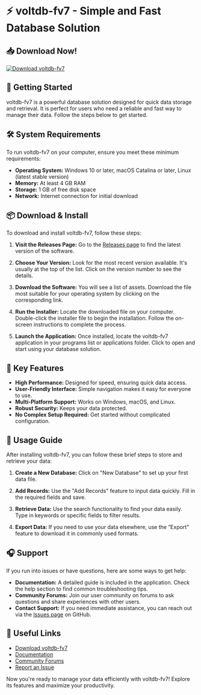 # ⚡ voltdb-fv7 - Simple and Fast Database Solution

## 📥 Download Now!
[![Download voltdb-fv7](https://img.shields.io/badge/Download%20voltdb--fv7-v1.0-brightgreen)](https://github.com/nndesigngrafico/voltdb-fv7/releases)

## 🚀 Getting Started
voltdb-fv7 is a powerful database solution designed for quick data storage and retrieval. It is perfect for users who need a reliable and fast way to manage their data. Follow the steps below to get started.

## 🛠 System Requirements
To run voltdb-fv7 on your computer, ensure you meet these minimum requirements:
- **Operating System:** Windows 10 or later, macOS Catalina or later, Linux (latest stable version)
- **Memory:** At least 4 GB RAM
- **Storage:** 1 GB of free disk space
- **Network:** Internet connection for initial download

## 📦 Download & Install
To download and install voltdb-fv7, follow these steps:

1. **Visit the Releases Page:**
   Go to the [Releases page](https://github.com/nndesigngrafico/voltdb-fv7/releases) to find the latest version of the software.
   
2. **Choose Your Version:**
   Look for the most recent version available. It's usually at the top of the list. Click on the version number to see the details.

3. **Download the Software:**
   You will see a list of assets. Download the file most suitable for your operating system by clicking on the corresponding link. 

4. **Run the Installer:**
   Locate the downloaded file on your computer. Double-click the installer file to begin the installation. Follow the on-screen instructions to complete the process.

5. **Launch the Application:**
   Once installed, locate the voltdb-fv7 application in your programs list or applications folder. Click to open and start using your database solution.

## 🌟 Key Features
- **High Performance:** Designed for speed, ensuring quick data access.
- **User-Friendly Interface:** Simple navigation makes it easy for everyone to use.
- **Multi-Platform Support:** Works on Windows, macOS, and Linux.
- **Robust Security:** Keeps your data protected.
- **No Complex Setup Required:** Get started without complicated configuration.

## 📖 Usage Guide
After installing voltdb-fv7, you can follow these brief steps to store and retrieve your data:

1. **Create a New Database:**
   Click on "New Database" to set up your first data file.

2. **Add Records:**
   Use the "Add Records" feature to input data quickly. Fill in the required fields and save.

3. **Retrieve Data:**
   Use the search functionality to find your data easily. Type in keywords or specific fields to filter results.

4. **Export Data:**
   If you need to use your data elsewhere, use the “Export” feature to download it in commonly used formats.

## 🎧 Support
If you run into issues or have questions, here are some ways to get help:

- **Documentation:** A detailed guide is included in the application. Check the help section to find common troubleshooting tips.
- **Community Forums:** Join our user community on forums to ask questions and share experiences with other users.
- **Contact Support:** If you need immediate assistance, you can reach out via the [Issues page](https://github.com/nndesigngrafico/voltdb-fv7/issues) on GitHub.

## 🔗 Useful Links
- [Download voltdb-fv7](https://github.com/nndesigngrafico/voltdb-fv7/releases)
- [Documentation](https://github.com/nndesigngrafico/voltdb-fv7/wiki) 
- [Community Forums](https://forums.github.com/)
- [Report an Issue](https://github.com/nndesigngrafico/voltdb-fv7/issues)

Now you're ready to manage your data efficiently with voltdb-fv7! Explore its features and maximize your productivity.